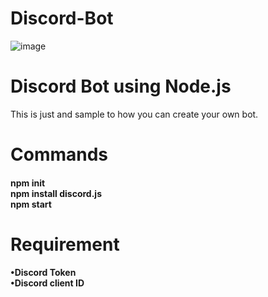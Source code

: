 # Discord-Bot
![image](https://github.com/ghanshyam2005singh/Discord-Bot/assets/56252619/999cded1-d10c-4b7c-9d10-4e4fb8bfcfb6)

<h1> 
Discord Bot using Node.js</h1>
<p>
This is just and sample to how you can create your own bot. </p>

<h1>
Commands</h1>
<h4>
npm init <br>
npm install discord.js <br>
npm start </h4>

<h1>
Requirement </h1>
<h4>
•Discord Token <br>
•Discord client ID </h4>
